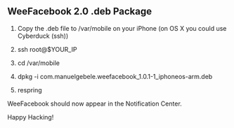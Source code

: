 WeeFacebook 2.0 .deb Package
----------------------------

1. Copy the .deb file to /var/mobile on your iPhone (on OS X you could use Cyberduck (ssh))

2. ssh root@$YOUR_IP

3. cd /var/mobile

4. dpkg -i com.manuelgebele.weefacebook_1.0.1-1_iphoneos-arm.deb

5. respring

WeeFacebook should now appear in the Notification Center.

Happy Hacking!
